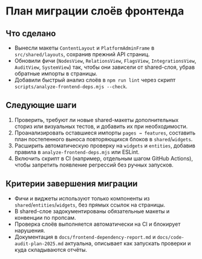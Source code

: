 ﻿# План миграции слоёв фронтенда

## Что сделано
- Вынесли макеты `ContentLayout` и `PlatformAdminFrame` в `src/shared/layouts`, сохранив прежний API страниц.
- Обновили фичи (`NodesView`, `RelationsView`, `FlagsView`, `IntegrationsView`, `AuditView`, `SystemView`) так, чтобы они зависели от shared-слоя, убрав обратные импорты в страницы.
- Добавили быстрый анализ слоёв в `npm run lint` через скрипт `scripts/analyze-frontend-deps.mjs --check`.

## Следующие шаги
1. Проверить, требуют ли новые shared-макеты дополнительных сториз или визуальных тестов, и добавить их при необходимости.
2. Проанализировать оставшиеся импорты `pages → features`, составить план постепенного выноса повторяющихся блоков в `shared`/`widgets`.
3. Расширить автоматическую проверку на `widgets` и `entities`, добавив правила в `analyze-frontend-deps.mjs` или ESLint.
4. Включить скрипт в CI (например, отдельным шагом GitHub Actions), чтобы запретить появление регрессий без ручных запусков.

## Критерии завершения миграции
- Фичи и виджеты используют только компоненты из `shared`/`entities`/`widgets`, без прямых ссылок на страницы.
- В shared-слое задокументированы обязательные макеты и конвенции по пропсам.
- Проверка слоёв выполняется автоматически на CI и блокирует нарушения.
- Документация в `docs/frontend-dependency-report.md` и `docs/code-audit-plan-2025.md` актуальна, описывает как запускать проверки и куда складываются отчёты.
